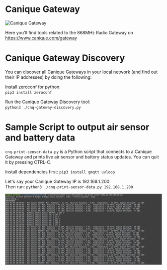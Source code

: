 # Canique Gateway

![Canique Gateway](https://www.canique.com/img/1080px/gateway_front.jpg)

Here you'll find tools related to the 868MHz Radio Gateway on https://www.canique.com/gateway


# Canique Gateway Discovery

You can discover all Canique Gateways in your local network (and find out their IP addresses) by doing the following:

Install zeroconf for python:  
`pip3 install zeroconf`

Run the Canique Gateway Discovery tool:  
`python3 ./cnq-gateway-discovery.py`


# Sample Script to output air sensor and battery data

`cnq-print-sensor-data.py` is a Python script that connects to a Canique Gateway and prints live air sensor and battery status updates. You can quit it by pressing CTRL-C.  

Install dependencies first: `pip3 install gmqtt uvloop`  

Let's say your Canique Gateway IP is 192.168.1.200  
Then run: `python3 ./cnq-print-sensor-data.py 192.168.1.200`

![Screenshot of script output](/images/cnq-print-sensor-data.png)
